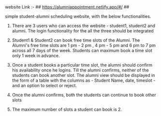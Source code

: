 website Link :- ## https://alumniappointment.netlify.app/#/ ##


simple student-alumni scheduling website, with the below functionalities.

1) There are 3 users who can access the website - student1, student2 and alumni. The login functionality for the all the three should be integrated

2) Student1 & Student2 can book free time slots of the Alumni. The Alumni's free time slots are 1 pm - 2 pm , 4 pm - 5 pm and 6 pm to 7 pm across all 7 days of the week. Students can maximum book a time slot only 1 week in advance.

3) Once a student books a particular time slot, the alumni should confirm his availability once he logins. Till the alumni confirms, neither of the students can book another slot. The alumni view should be displayed in the form of a table with the columns as - Student Name, date, timeslot - and an option to select or reject.

4) Once the alumni confirms, both the students can continue to book other slots

5) The maximum number of slots a student can book is 2.
